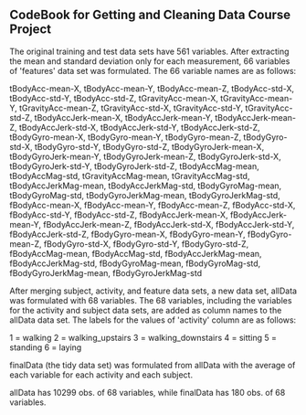 ## CodeBook for Getting and Cleaning Data Course Project

The original training and test data sets have 561 variables. After extracting the mean 
and standard deviation only for each measurement, 66 variables of 'features' data set
was formulated. The 66 variable names are as follows:

   tBodyAcc-mean-X,
   tBodyAcc-mean-Y,
   tBodyAcc-mean-Z,
   tBodyAcc-std-X,
   tBodyAcc-std-Y,
   tBodyAcc-std-Z,
   tGravityAcc-mean-X,
   tGravityAcc-mean-Y,
   tGravityAcc-mean-Z,
   tGravityAcc-std-X,
   tGravityAcc-std-Y,
   tGravityAcc-std-Z,
   tBodyAccJerk-mean-X,
   tBodyAccJerk-mean-Y,
   tBodyAccJerk-mean-Z,
   tBodyAccJerk-std-X,
   tBodyAccJerk-std-Y,
   tBodyAccJerk-std-Z,
   tBodyGyro-mean-X,
   tBodyGyro-mean-Y,
   tBodyGyro-mean-Z,
   tBodyGyro-std-X,
   tBodyGyro-std-Y,
   tBodyGyro-std-Z,
   tBodyGyroJerk-mean-X,
   tBodyGyroJerk-mean-Y,
   tBodyGyroJerk-mean-Z,
   tBodyGyroJerk-std-X,
   tBodyGyroJerk-std-Y,
   tBodyGyroJerk-std-Z,
   tBodyAccMag-mean,
   tBodyAccMag-std,
   tGravityAccMag-mean,
   tGravityAccMag-std,
   tBodyAccJerkMag-mean,
   tBodyAccJerkMag-std,
   tBodyGyroMag-mean,
   tBodyGyroMag-std,
   tBodyGyroJerkMag-mean,
   tBodyGyroJerkMag-std,
   fBodyAcc-mean-X,
   fBodyAcc-mean-Y,
   fBodyAcc-mean-Z,
   fBodyAcc-std-X,
   fBodyAcc-std-Y,
   fBodyAcc-std-Z,
   fBodyAccJerk-mean-X,
   fBodyAccJerk-mean-Y,
   fBodyAccJerk-mean-Z,
   fBodyAccJerk-std-X,
   fBodyAccJerk-std-Y,
   fBodyAccJerk-std-Z,
   fBodyGyro-mean-X,
   fBodyGyro-mean-Y,
   fBodyGyro-mean-Z,
   fBodyGyro-std-X,
   fBodyGyro-std-Y,
   fBodyGyro-std-Z,
   fBodyAccMag-mean,
   fBodyAccMag-std,
   fBodyAccJerkMag-mean,
   fBodyAccJerkMag-std,
   fBodyGyroMag-mean,
   fBodyGyroMag-std,
   fBodyGyroJerkMag-mean,
   fBodyGyroJerkMag-std

After merging subject, activity, and feature data sets, a new data set, allData was
formulated with 68 variables. The 68 variables, including the variables for the activity
and subject data sets, are added as column names to the allData data set.
The labels for the values of 'activity' column are as follows:

1 = walking
2 = walking_upstairs
3 = walking_downstairs
4 = sitting
5 = standing
6 = laying

finalData (the tidy data set) was formulated from allData with the average of each 
variable for each activity and each subject.

allData has 10299 obs. of  68 variables, while finalData has 180 obs. of 68 variables.
 



